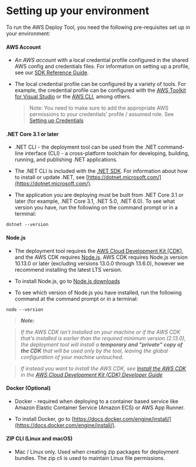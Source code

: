 # Setting up your environment

To run the AWS Deploy Tool, you need the following pre-requisites set up in your environment:

#### AWS Account
* *An AWS account* with a local credential profile configured in the shared AWS config and credentials files. For information on setting up a profile, see our [SDK Reference Guide](https://docs.aws.amazon.com/sdkref/latest/guide/access-users.html).

* The local credential profile can be configured by a variety of tools. For example, the credential profile can be configured with the [AWS Toolkit for Visual Studio](https://docs.aws.amazon.com/toolkit-for-visual-studio/latest/user-guide/credentials.html) or the [AWS CLI](https://docs.aws.amazon.com/cli/latest/userguide/cli-configure-files.html), among others.

  > Note: You need to make sure to add the appropriate AWS permissions to your credentials’ profile / assumed role. See [Setting up Credentials](setup-creds.md)

#### .NET Core 3.1 or later
* .NET CLI - the deployment tool can be  used from the .NET command-line interface (CLI) - a cross-platform toolchain for developing, building, running, and publishing .NET applications.

* The .NET CLI is included with the [.NET SDK](https://docs.microsoft.com/en-us/dotnet/core/sdk). For information about how to install or update .NET, see [https://dotnet.microsoft.com/](https://dotnet.microsoft.com/).

* The application you are deploying  must be built from .NET Core 3.1 or later (for example, .NET Core 3.1, .NET 5.0, .NET 6.0). To see what version you have, run the following on the command prompt or in a terminal:

```
dotnet --version
```

#### Node.js

* The deployment tool requires the [AWS Cloud Development Kit (CDK)](https://docs.aws.amazon.com/cdk/latest/guide/), and the AWS CDK requires [Node.js](https://nodejs.org/en/download/). AWS CDK requires Node.js version 10.13.0 or later (excluding versions 13.0.0 through 13.6.0), however we recommend installing the latest LTS version.

* To install Node.js, go to  [Node.js downloads](https://nodejs.org/en/download/)

* To see which version of Node.js you have installed, run the following command at the command prompt or in a terminal:

```
node --version
```

   > ***Note:***

>*If the AWS CDK isn't installed on your machine or if the AWS CDK that's installed is earlier than the required minimum version (2.13.0), the deployment tool will install a **temporary and "private" copy of the CDK** that will be used only by the tool, leaving the global configuration of your machine untouched.*

>*If instead you want to install the AWS CDK, see [Install the AWS CDK](https://docs.aws.amazon.com/cdk/latest/guide/getting_started.html#getting_started_install) in the [AWS Cloud Development Kit (CDK) Developer Guide](https://docs.aws.amazon.com/cdk/latest/guide/)*


#### Docker (Optional)
* Docker - required when deploying to a container based service like Amazon Elastic Container Service (Amazon ECS) or AWS App Runner.

* To install Docker, go to [https://docs.docker.com/engine/install/](https://docs.docker.com/engine/install/).

#### ZIP CLI (Linux and macOS)
* Mac / Linux only. Used when creating zip packages for deployment bundles. The zip cli is used to maintain Linux file permissions.
